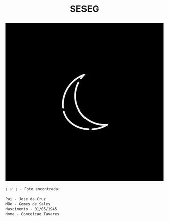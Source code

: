 # <p align="center">SESEG

<p align="center">
  <img src="https://github.com/LuarSearch/LuarSearch/blob/main/asserts/luar.jpg">
</p>

```
❲ ✅ ❳ - Foto encontrada!

Pai - Jose da Cruz
Mãe - Gomes de Sales
Nascimento - 01/05/1945
Nome - Conceicao Tavares
```
